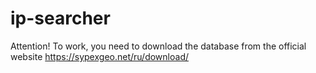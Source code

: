 # ip-searcher
Attention! To work, you need to download the database from the official website https://sypexgeo.net/ru/download/

